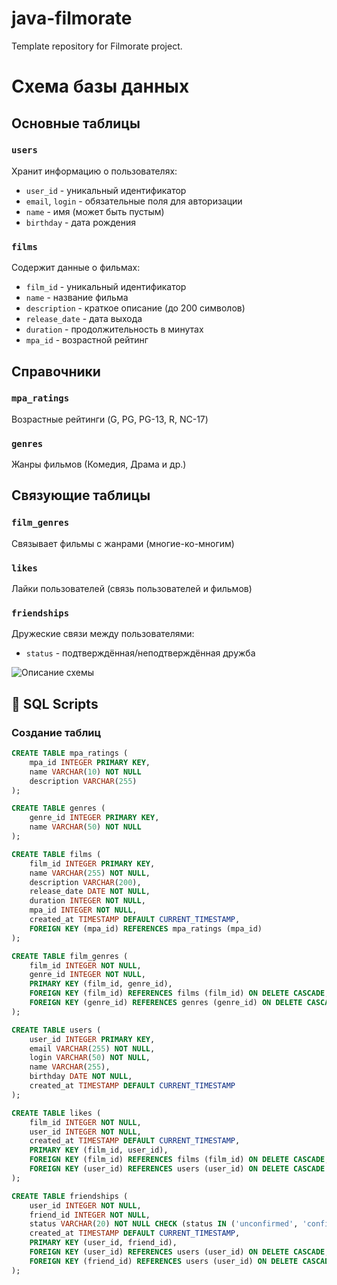 # java-filmorate
Template repository for Filmorate project.

# Схема базы данных

## Основные таблицы

### `users`
Хранит информацию о пользователях:
- `user_id` - уникальный идентификатор
- `email`, `login` - обязательные поля для авторизации
- `name` - имя (может быть пустым)
- `birthday` - дата рождения

### `films`
Содержит данные о фильмах:
- `film_id` - уникальный идентификатор
- `name` - название фильма
- `description` - краткое описание (до 200 символов)
- `release_date` - дата выхода
- `duration` - продолжительность в минутах
- `mpa_id` - возрастной рейтинг

## Справочники

### `mpa_ratings`
Возрастные рейтинги (G, PG, PG-13, R, NC-17)

### `genres`
Жанры фильмов (Комедия, Драма и др.)

## Связующие таблицы

### `film_genres`
Связывает фильмы с жанрами (многие-ко-многим)

### `likes`
Лайки пользователей (связь пользователей и фильмов)

### `friendships`
Дружеские связи между пользователями:
- `status` - подтверждённая/неподтверждённая дружба



![Описание схемы](java-filmorate/DB-scheme.png)


## 📜 SQL Scripts  

### **Создание таблиц**  
```sql
CREATE TABLE mpa_ratings (
    mpa_id INTEGER PRIMARY KEY,
    name VARCHAR(10) NOT NULL
    description VARCHAR(255)
);

CREATE TABLE genres (
    genre_id INTEGER PRIMARY KEY,
    name VARCHAR(50) NOT NULL
);

CREATE TABLE films (
    film_id INTEGER PRIMARY KEY,
    name VARCHAR(255) NOT NULL,
    description VARCHAR(200),
    release_date DATE NOT NULL,
    duration INTEGER NOT NULL,
    mpa_id INTEGER NOT NULL,
    created_at TIMESTAMP DEFAULT CURRENT_TIMESTAMP,
    FOREIGN KEY (mpa_id) REFERENCES mpa_ratings (mpa_id)
);

CREATE TABLE film_genres (
    film_id INTEGER NOT NULL,
    genre_id INTEGER NOT NULL,
    PRIMARY KEY (film_id, genre_id),
    FOREIGN KEY (film_id) REFERENCES films (film_id) ON DELETE CASCADE,
    FOREIGN KEY (genre_id) REFERENCES genres (genre_id) ON DELETE CASCADE
);

CREATE TABLE users (
    user_id INTEGER PRIMARY KEY,
    email VARCHAR(255) NOT NULL,
    login VARCHAR(50) NOT NULL,
    name VARCHAR(255),
    birthday DATE NOT NULL,
    created_at TIMESTAMP DEFAULT CURRENT_TIMESTAMP
);

CREATE TABLE likes (
    film_id INTEGER NOT NULL,
    user_id INTEGER NOT NULL,
    created_at TIMESTAMP DEFAULT CURRENT_TIMESTAMP,
    PRIMARY KEY (film_id, user_id),
    FOREIGN KEY (film_id) REFERENCES films (film_id) ON DELETE CASCADE,
    FOREIGN KEY (user_id) REFERENCES users (user_id) ON DELETE CASCADE
);

CREATE TABLE friendships (
    user_id INTEGER NOT NULL,
    friend_id INTEGER NOT NULL,
    status VARCHAR(20) NOT NULL CHECK (status IN ('unconfirmed', 'confirmed')),
    created_at TIMESTAMP DEFAULT CURRENT_TIMESTAMP,
    PRIMARY KEY (user_id, friend_id),
    FOREIGN KEY (user_id) REFERENCES users (user_id) ON DELETE CASCADE,
    FOREIGN KEY (friend_id) REFERENCES users (user_id) ON DELETE CASCADE
);